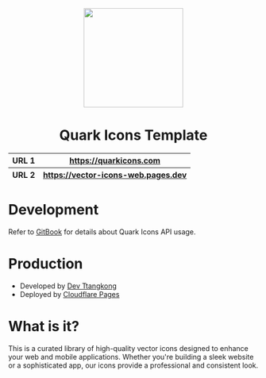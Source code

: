 <div align="center">
  <img width="200px" src="https://github.com/user-attachments/assets/b170cb1f-feae-4691-93e6-6bfe070757fc">
  <h1>Quark Icons Template</h1>
  <table>
        <thead>
          <tr>
            <th>URL 1</th>
            <th><a href="https://quarkicons.com/">https://quarkicons.com<a></th>
          </tr>
          <tr>
            <th>URL 2</th>
            <th><a href="https://vector-icons-web.pages.dev/">https://vector-icons-web.pages.dev<a></th>
          </tr>
        </tbody>
    </table>
</div>

# Development
Refer to [GitBook](https://docs.quarkicons.com) for details about Quark Icons API usage.

# Production
- Developed by <a href="https://github.com/MTtankkeo">Dev Ttangkong</a>
- Deployed by <a href="https://pages.cloudflare.com/">Cloudflare Pages</a>

# What is it?
This is a curated library of high-quality vector icons designed to enhance your web and mobile applications. Whether you're building a sleek website or a sophisticated app, our icons provide a professional and consistent look.
